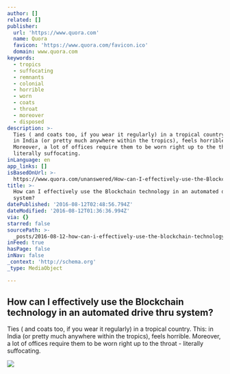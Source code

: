 ```yaml
---
author: []
related: []
publisher:
  url: 'https://www.quora.com'
  name: Quora
  favicon: 'https://www.quora.com/favicon.ico'
  domain: www.quora.com
keywords:
  - tropics
  - suffocating
  - remnants
  - colonial
  - horrible
  - worn
  - coats
  - throat
  - moreover
  - disposed
description: >-
  Ties ( and coats too, if you wear it regularly) in a tropical country. This:
  in India (or pretty much anywhere within the tropics), feels horrible.
  Moreover, a lot of offices require them to be worn right up to the throat -
  literally suffocating.
inLanguage: en
app_links: []
isBasedOnUrl: >-
  https://www.quora.com/unanswered/How-can-I-effectively-use-the-Blockchain-technology-in-an-automated-drive-thru-system
title: >-
  How can I effectively use the Blockchain technology in an automated drive thru
  system?
datePublished: '2016-08-12T02:48:56.794Z'
dateModified: '2016-08-12T01:36:36.994Z'
via: {}
starred: false
sourcePath: >-
  _posts/2016-08-12-how-can-i-effectively-use-the-blockchain-technology-in-an-au.md
inFeed: true
hasPage: false
inNav: false
_context: 'http://schema.org'
_type: MediaObject

---
```

<article style=""><h1>How can I effectively use the Blockchain technology in an automated drive thru system?</h1><p>Ties ( and coats too, if you wear it regularly) in a tropical country. This: in India (or pretty much anywhere within the tropics), feels horrible. Moreover, a lot of offices require them to be worn right up to the throat - literally suffocating.</p><img src="https://qsf.ec.quoracdn.net/-images.new_grid.fb_share_default.png2801ad8885530345.png" /></article>